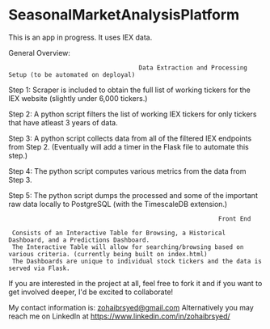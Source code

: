 # SeasonalMarketAnalysisPlatform

This is an app in progress. It uses IEX data.

General Overview:

                                        Data Extraction and Processing Setup (to be automated on deployal)

Step 1: Scraper is included to obtain the full list of working tickers for the IEX website (slightly under 6,000 tickers.)

Step 2: A python script filters the list of working IEX tickers for only tickers that have atleast 3 years of data.

Step 3: A python script collects data from all of the filtered IEX endpoints from Step 2. (Eventually will add a timer in the Flask file to automate this step.)

Step 4: The python script computes various metrics from the data from Step 3.

Step 5: The python script dumps the processed and some of the important raw data locally to PostgreSQL (with the TimescaleDB extension.)


                                                              Front End
                                                       
     Consists of an Interactive Table for Browsing, a Historical Dashboard, and a Predictions Dashboard.
     The Interactive Table will allow for searching/browsing based on various criteria. (currently being built on index.html)
     The Dashboards are unique to individual stock tickers and the data is served via Flask.


If you are interested in the project at all, feel free to fork it and if you want to get involved deeper, I'd be excited to collaborate!



My contact information is: zohaibrsyed@gmail.com
Alternatively you may reach me on LinkedIn at https://www.linkedin.com/in/zohaibrsyed/
